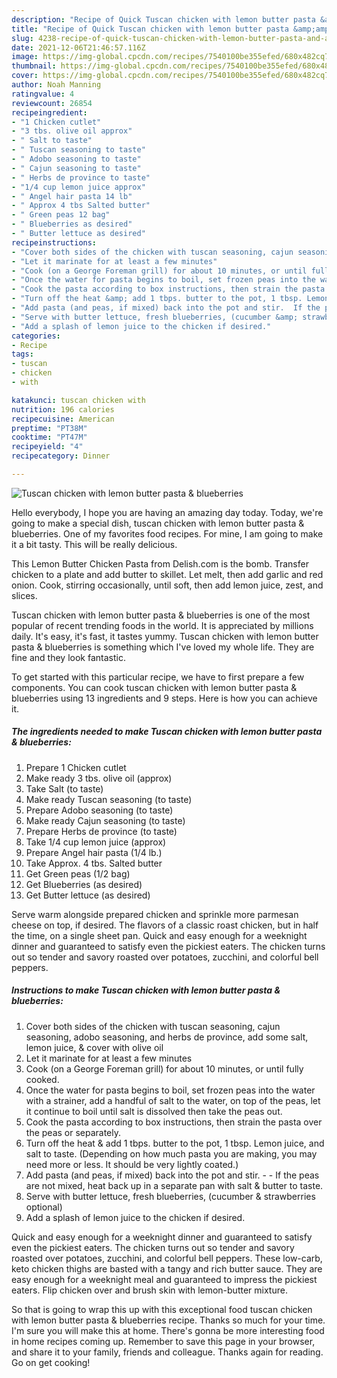 ```yaml
---
description: "Recipe of Quick Tuscan chicken with lemon butter pasta &amp;amp; blueberries"
title: "Recipe of Quick Tuscan chicken with lemon butter pasta &amp;amp; blueberries"
slug: 4238-recipe-of-quick-tuscan-chicken-with-lemon-butter-pasta-and-amp-blueberries
date: 2021-12-06T21:46:57.116Z
image: https://img-global.cpcdn.com/recipes/7540100be355efed/680x482cq70/tuscan-chicken-with-lemon-butter-pasta-blueberries-recipe-main-photo.jpg
thumbnail: https://img-global.cpcdn.com/recipes/7540100be355efed/680x482cq70/tuscan-chicken-with-lemon-butter-pasta-blueberries-recipe-main-photo.jpg
cover: https://img-global.cpcdn.com/recipes/7540100be355efed/680x482cq70/tuscan-chicken-with-lemon-butter-pasta-blueberries-recipe-main-photo.jpg
author: Noah Manning
ratingvalue: 4
reviewcount: 26854
recipeingredient:
- "1 Chicken cutlet"
- "3 tbs. olive oil approx"
- " Salt to taste"
- " Tuscan seasoning to taste"
- " Adobo seasoning to taste"
- " Cajun seasoning to taste"
- " Herbs de province to taste"
- "1/4 cup lemon juice approx"
- " Angel hair pasta 14 lb"
- " Approx 4 tbs Salted butter"
- " Green peas 12 bag"
- " Blueberries as desired"
- " Butter lettuce as desired"
recipeinstructions:
- "Cover both sides of the chicken with tuscan seasoning, cajun seasoning, adobo seasoning, and herbs de province, add some salt, lemon juice, &amp; cover with olive oil"
- "Let it marinate for at least a few minutes"
- "Cook (on a George Foreman grill) for about 10 minutes, or until fully cooked."
- "Once the water for pasta begins to boil, set frozen peas into the water with a strainer, add a handful of salt to the water, on top of the peas, let it continue to boil until salt is dissolved then take the peas out."
- "Cook the pasta according to box instructions, then strain the pasta over the peas or separately."
- "Turn off the heat &amp; add 1 tbps. butter to the pot, 1 tbsp. Lemon juice, and salt to taste. (Depending on how much pasta you are making, you may need more or less. It should be very lightly coated.)"
- "Add pasta (and peas, if mixed) back into the pot and stir.  If the peas are not mixed, heat back up in a separate pan with salt &amp; butter to taste."
- "Serve with butter lettuce, fresh blueberries, (cucumber &amp; strawberries optional)"
- "Add a splash of lemon juice to the chicken if desired."
categories:
- Recipe
tags:
- tuscan
- chicken
- with

katakunci: tuscan chicken with 
nutrition: 196 calories
recipecuisine: American
preptime: "PT38M"
cooktime: "PT47M"
recipeyield: "4"
recipecategory: Dinner

---
```



![Tuscan chicken with lemon butter pasta &amp; blueberries](https://img-global.cpcdn.com/recipes/7540100be355efed/680x482cq70/tuscan-chicken-with-lemon-butter-pasta-blueberries-recipe-main-photo.jpg)

Hello everybody, I hope you are having an amazing day today. Today, we're going to make a special dish, tuscan chicken with lemon butter pasta &amp; blueberries. One of my favorites food recipes. For mine, I am going to make it a bit tasty. This will be really delicious.

This Lemon Butter Chicken Pasta from Delish.com is the bomb. Transfer chicken to a plate and add butter to skillet. Let melt, then add garlic and red onion. Cook, stirring occasionally, until soft, then add lemon juice, zest, and slices.

Tuscan chicken with lemon butter pasta &amp; blueberries is one of the most popular of recent trending foods in the world. It is appreciated by millions daily. It's easy, it's fast, it tastes yummy. Tuscan chicken with lemon butter pasta &amp; blueberries is something which I've loved my whole life. They are fine and they look fantastic.


To get started with this particular recipe, we have to first prepare a few components. You can cook tuscan chicken with lemon butter pasta &amp; blueberries using 13 ingredients and 9 steps. Here is how you can achieve it.

<!--inarticleads1-->

##### The ingredients needed to make Tuscan chicken with lemon butter pasta &amp; blueberries:

1. Prepare 1 Chicken cutlet
1. Make ready 3 tbs. olive oil (approx)
1. Take  Salt (to taste)
1. Make ready  Tuscan seasoning (to taste)
1. Prepare  Adobo seasoning (to taste)
1. Make ready  Cajun seasoning (to taste)
1. Prepare  Herbs de province (to taste)
1. Take 1/4 cup lemon juice (approx)
1. Prepare  Angel hair pasta (1/4 lb.)
1. Take  Approx. 4 tbs. Salted butter
1. Get  Green peas (1/2 bag)
1. Get  Blueberries (as desired)
1. Get  Butter lettuce (as desired)


Serve warm alongside prepared chicken and sprinkle more parmesan cheese on top, if desired. The flavors of a classic roast chicken, but in half the time, on a single sheet pan. Quick and easy enough for a weeknight dinner and guaranteed to satisfy even the pickiest eaters. The chicken turns out so tender and savory roasted over potatoes, zucchini, and colorful bell peppers. 

<!--inarticleads2-->

##### Instructions to make Tuscan chicken with lemon butter pasta &amp; blueberries:

1. Cover both sides of the chicken with tuscan seasoning, cajun seasoning, adobo seasoning, and herbs de province, add some salt, lemon juice, &amp; cover with olive oil
1. Let it marinate for at least a few minutes
1. Cook (on a George Foreman grill) for about 10 minutes, or until fully cooked.
1. Once the water for pasta begins to boil, set frozen peas into the water with a strainer, add a handful of salt to the water, on top of the peas, let it continue to boil until salt is dissolved then take the peas out.
1. Cook the pasta according to box instructions, then strain the pasta over the peas or separately.
1. Turn off the heat &amp; add 1 tbps. butter to the pot, 1 tbsp. Lemon juice, and salt to taste. (Depending on how much pasta you are making, you may need more or less. It should be very lightly coated.)
1. Add pasta (and peas, if mixed) back into the pot and stir. -  - If the peas are not mixed, heat back up in a separate pan with salt &amp; butter to taste.
1. Serve with butter lettuce, fresh blueberries, (cucumber &amp; strawberries optional)
1. Add a splash of lemon juice to the chicken if desired.


Quick and easy enough for a weeknight dinner and guaranteed to satisfy even the pickiest eaters. The chicken turns out so tender and savory roasted over potatoes, zucchini, and colorful bell peppers. These low-carb, keto chicken thighs are basted with a tangy and rich butter sauce. They are easy enough for a weeknight meal and guaranteed to impress the pickiest eaters. Flip chicken over and brush skin with lemon-butter mixture. 

So that is going to wrap this up with this exceptional food tuscan chicken with lemon butter pasta &amp; blueberries recipe. Thanks so much for your time. I'm sure you will make this at home. There's gonna be more interesting food in home recipes coming up. Remember to save this page in your browser, and share it to your family, friends and colleague. Thanks again for reading. Go on get cooking!

